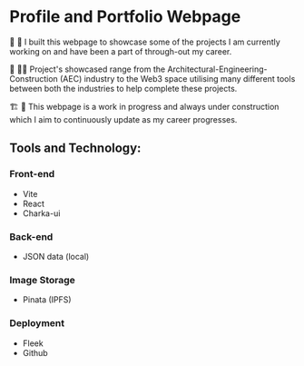 # Profile and Portfolio Webpage

:bookmark_tabs: :page_facing_up:
I built this webpage to showcase some of the projects I am currently working on and have been a part of through-out my career.

:construction_worker: :technologist:
Project's showcased range from the Architectural-Engineering-Construction (AEC) industry to the Web3 space utilising many different tools between both the industries to help complete these projects.

:building_construction: :construction:
This webpage is a work in progress and always under construction which I aim to continuously update as my career progresses.

## Tools and Technology:

### Front-end

- Vite
- React
- Charka-ui

### Back-end

- JSON data (local)

### Image Storage

- Pinata (IPFS)
  
### Deployment

- Fleek
- Github








